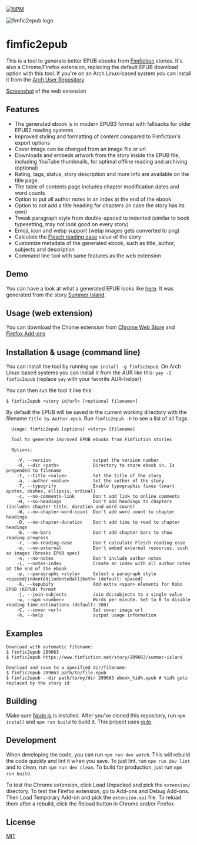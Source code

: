 [![NPM](https://nodei.co/npm/fimfic2epub.png?compact=true)](https://www.npmjs.com/package/fimfic2epub)

![fimfic2epub logo](https://github.com/daniel-j/fimfic2epub/raw/master/assets/fimfic2epub-logo.png)

fimfic2epub
===========
This is a tool to generate better EPUB ebooks from [Fimfiction](https://fimfiction.net/) stories. It's also a Chrome/Firefox extension, replacing the default EPUB download option with this tool. If you're on an Arch Linux-based system you can install it from the [Arch User Repository](https://aur.archlinux.org/packages/fimfic2epub/).

[Screenshot](http://i.imgbox.com/MalEBiuC.png) of the web extension


Features
--------
* The generated ebook is in modern EPUB3 format with fallbacks for older EPUB2 reading systems
* Improved styling and formatting of content compared to Fimfiction's export options
* Cover image can be changed from an image file or url
* Downloads and embeds artwork from the story inside the EPUB file, including YouTube thumbnails, for optimal offline reading and archiving (optional)
* Rating, tags, status, story description and more info are available on the title page
* The table of contents page includes chapter modification dates and word counts
* Option to put all author notes in an index at the end of the ebook
* Option to not add a title heading for chapters (in case the story has its own)
* Tweak paragraph style from double-spaced to indented (similar to book typesetting, may not look good on every story)
* Emoji, icon and webp support (webp images gets converted to png)
* Calculate the [Flesch reading ease](https://en.wikipedia.org/wiki/Flesch%E2%80%93Kincaid_readability_tests#Flesch_reading_ease) value of the story
* Customize metadata of the generated ebook, such as title, author, subjects and description
* Command line tool with same features as the web extension


Demo
----
You can have a look at what a generated EPUB looks like [here](http://books.djazz.se/?epub=epub_content%2Fsummer_island). It was generated from the story [Summer Island](https://fimfiction.net/story/289663/summer-island).


Usage (web extension)
-----------------
You can download the Chome extension from [Chrome Web Store](https://chrome.google.com/webstore/detail/fimfic2epub/fiijkoniocipeemlflajmmaecfhfcand) and [Firefox Add-ons](https://addons.mozilla.org/firefox/addon/fimfic2epub/)


Installation & usage (command line)
-------------------
You can install the tool by running `npm install -g fimfic2epub`. On Arch Linux-based systems you can install it from the AUR like this: `yay -S fimfic2epub` (replace `yay` with your favorite AUR-helper)

You can then run the tool it like this:

`$ fimfic2epub <story id/url> [<optional filename>]`

By default the EPUB will be saved in the current working directory with the filename `Title by Author.epub`. Run `fimfic2epub -h` to see a list of all flags.

```
  Usage: fimfic2epub [options] <story> [filename]

  Tool to generate improved EPUB ebooks from Fimfiction stories

  Options:

    -V, --version                output the version number
    -d, --dir <path>             Directory to store ebook in. Is prepended to filename
    -t, --title <value>          Set the title of the story
    -a, --author <value>         Set the author of the story
    -T, --typogrify              Enable typographic fixes (smart quotes, dashes, ellipsis, ordinal)
    -c, --no-comments-link       Don't add link to online comments
    -H, --no-headings            Don't add headings to chapters (includes chapter title, duration and word count)
    -W, --no-chapter-word-count  Don't add word count to chapter headings
    -D, --no-chapter-duration    Don't add time to read to chapter headings
    -b, --no-bars                Don't add chapter bars to show reading progress
    -r, --no-reading-ease        Don't calculate Flesch reading ease
    -e, --no-external            Don't embed external resources, such as images (breaks EPUB spec)
    -n, --no-notes               Don't include author notes
    -i, --notes-index            Create an index with all author notes at the end of the ebook
    -p, --paragraphs <style>     Select a paragraph style <spaced|indented|indentedall|both> (default: spaced)
    -k, --kepubify               Add extra <span> elements for Kobo EPUB (KEPUB) format
    -j, --join-subjects          Join dc:subjects to a single value
    -w, --wpm <number>           Words per minute. Set to 0 to disable reading time estimations (default: 200)
    -C, --cover <url>            Set cover image url
    -h, --help                   output usage information
```

Examples
--------
```
Download with automatic filename:
$ fimfic2epub 289663
$ fimfic2epub https://www.fimfiction.net/story/289663/summer-island

Download and save to a specified dir/filename:
$ fimfic2epub 289663 path/to/file.epub
$ fimfic2epub --dir path/to/my/dir 289663 ebook_%id%.epub # %id% gets replaced by the story id
```


Building
--------
Make sure [Node.js](https://nodejs.org) is installed. After you've cloned this repository, run `npm install` and `npm run build` to build it. This project uses [gulp](http://gulpjs.com/).


Development
-----------
When developing the code, you can run `npm run dev watch`. This will rebuild the code quickly and lint it when you save. To just lint, run `npm run dev lint` and to clean, run `npm run dev clean`. To build for production, just run `npm run build`.

To test the Chrome extension, click Load Unpacked and pick the `extension/` directory. To test the Firefox extension, go to Add-ons and Debug Add-ons. Then Load Temporary Add-on and pick the `extension.xpi` file. To reload them after a rebuild, click the Reload button in Chrome and/or Firefox.

License
-------
[MIT](LICENSE)
